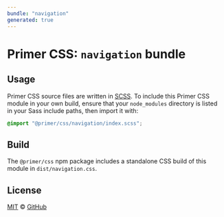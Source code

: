 ```yaml
---
bundle: "navigation"
generated: true
---
```


# Primer CSS: `navigation` bundle

## Usage

Primer CSS source files are written in [SCSS]. To include this Primer CSS module in your own build, ensure that your `node_modules` directory is listed in your Sass include paths, then import it with:

```scss
@import "@primer/css/navigation/index.scss";
```

## Build

The `@primer/css` npm package includes a standalone CSS build of this module in `dist/navigation.css`.

## License

[MIT](https://github.com/primer/css/blob/main/LICENSE) &copy; [GitHub](https://github.com/)


[scss]: https://sass-lang.com/documentation/syntax#scss
